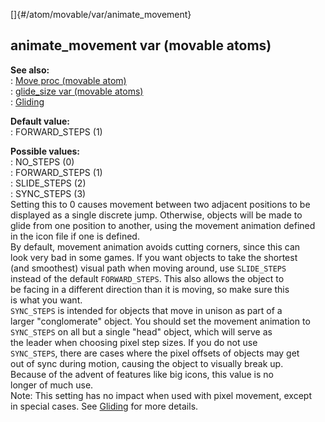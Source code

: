 []{#/atom/movable/var/animate_movement}    
## animate_movement var (movable atoms)    
**See also:**    
:   [Move proc (movable atom)](ref/atom/movable/proc/Move)    
:   [glide_size var (movable atoms)](ref/atom/movable/var/glide_size)    
:   [Gliding](ref/%7Bnotes%7D/gliding)    
<!-- -->    
**Default value:**    
:   FORWARD_STEPS (1)    
<!-- -->    
**Possible values:**    
:   NO_STEPS (0)    
:   FORWARD_STEPS (1)    
:   SLIDE_STEPS (2)    
:   SYNC_STEPS (3)    
Setting this to 0 causes movement between two adjacent positions to be    
displayed as a single discrete jump. Otherwise, objects will be made to    
glide from one position to another, using the movement animation defined    
in the icon file if one is defined.    
By default, movement animation avoids cutting corners, since this can    
look very bad in some games. If you want objects to take the shortest    
(and smoothest) visual path when moving around, use `SLIDE_STEPS`    
instead of the default `FORWARD_STEPS`. This also allows the object to    
be facing in a different direction than it is moving, so make sure this    
is what you want.    
`SYNC_STEPS` is intended for objects that move in unison as part of a    
larger \"conglomerate\" object. You should set the movement animation to    
`SYNC_STEPS` on all but a single \"head\" object, which will serve as    
the leader when choosing pixel step sizes. If you do not use    
`SYNC_STEPS`, there are cases where the pixel offsets of objects may get    
out of sync during motion, causing the object to visually break up.    
Because of the advent of features like big icons, this value is no    
longer of much use.    
Note: This setting has no impact when used with pixel movement, except    
in special cases. See [Gliding](ref/%7Bnotes%7D/gliding) for more details.  
